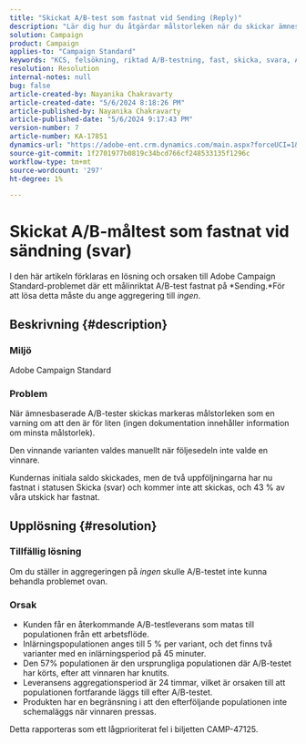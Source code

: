 ```yaml
---
title: "Skickat A/B-test som fastnat vid Sending (Reply)"
description: "Lär dig hur du åtgärdar målstorleken när du skickar ämnesbaserade A/B-tester som fastnar vid Sending. Ställ in aggregeringen på none."
solution: Campaign
product: Campaign
applies-to: "Campaign Standard"
keywords: "KCS, felsökning, riktad A/B-testning, fast, skicka, svara, Adobe Campaign Standard, ACS"
resolution: Resolution
internal-notes: null
bug: false
article-created-by: Nayanika Chakravarty
article-created-date: "5/6/2024 8:18:26 PM"
article-published-by: Nayanika Chakravarty
article-published-date: "5/6/2024 9:17:43 PM"
version-number: 7
article-number: KA-17851
dynamics-url: "https://adobe-ent.crm.dynamics.com/main.aspx?forceUCI=1&pagetype=entityrecord&etn=knowledgearticle&id=7ab00dcb-e50b-ef11-9f8a-6045bd0065b6"
source-git-commit: 1f2701977b0819c34bcd766cf248533135f1296c
workflow-type: tm+mt
source-wordcount: '297'
ht-degree: 1%

---
```


# Skickat A/B-måltest som fastnat vid sändning (svar)


I den här artikeln förklaras en lösning och orsaken till Adobe Campaign Standard-problemet där ett målinriktat A/B-test fastnat på *Sending.*För att lösa detta måste du ange aggregering till *ingen*.

## Beskrivning {#description}


### <b>Miljö</b>

Adobe Campaign Standard

### <b>Problem</b>

När ämnesbaserade A/B-tester skickas markeras målstorleken som en varning om att den är för liten (ingen dokumentation innehåller information om minsta målstorlek).

Den vinnande varianten valdes manuellt när följesedeln inte valde en vinnare.

Kundernas initiala saldo skickades, men de två uppföljningarna har nu fastnat i statusen Skicka (svar) och kommer inte att skickas, och 43 % av våra utskick har fastnat.


## Upplösning {#resolution}


### <b>Tillfällig lösning</b>

Om du ställer in aggregeringen på *ingen* skulle A/B-testet inte kunna behandla problemet ovan.

### <b>Orsak</b>

- Kunden får en återkommande A/B-testleverans som matas till populationen från ett arbetsflöde.
- Inlärningspopulationen anges till 5 % per variant, och det finns två varianter med en inlärningsperiod på 45 minuter.
- Den 57% populationen är den ursprungliga populationen där A/B-testet har körts, efter att vinnaren har knutits.
- Leveransens aggregationsperiod är 24 timmar, vilket är orsaken till att populationen fortfarande läggs till efter A/B-testet.
- Produkten har en begränsning i att den efterföljande populationen inte schemaläggs när vinnaren pressas.


Detta rapporteras som ett lågprioriterat fel i biljetten CAMP-47125.
